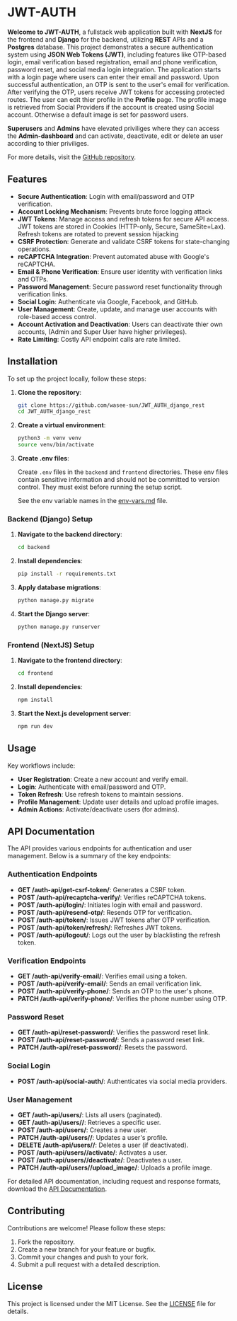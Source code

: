 # JWT-AUTH

**Welcome to JWT-AUTH**, a fullstack web application built with **NextJS** for the frontend and **Django** for the backend, utilizing **REST** APIs and a **Postgres** database. This project demonstrates a secure authentication system using **JSON Web Tokens (JWT)**, including features like OTP-based login, email verification based registration, email and phone verification, password reset, and social media login integration. The application starts with a login page where users can enter their email and password. Upon successful authentication, an OTP is sent to the user's email for verification. After verifying the OTP, users receive JWT tokens for accessing protected routes. The user can edit thier profile in the **Profile** page. The profile image is retrieved from Social Providers if the account is created using Social account. Otherwise a default image is set for password users.

**Superusers** and **Admins** have elevated priviliges where they can access the **Admin-dashboard** and can activate, deactivate, edit or delete an user according to thier priviliges.

For more details, visit the [GitHub repository](https://github.com/wasee-sun/JWT_AUTH_django_rest).

## Features

- **Secure Authentication**: Login with email/password and OTP verification.
- **Account Locking Mechanism**: Prevents brute force logging attack
- **JWT Tokens**: Manage access and refresh tokens for secure API access. JWT tokens are stored in Cookies (HTTP-only, Secure, SameSite=Lax). Refresh tokens are rotated to prevent session hijacking
- **CSRF Protection**: Generate and validate CSRF tokens for state-changing operations.
- **reCAPTCHA Integration**: Prevent automated abuse with Google's reCAPTCHA.
- **Email & Phone Verification**: Ensure user identity with verification links and OTPs.
- **Password Management**: Secure password reset functionality through verification links.
- **Social Login**: Authenticate via Google, Facebook, and GitHub.
- **User Management**: Create, update, and manage user accounts with role-based access control.
- **Account Activation and Deactivation**: Users can deactivate thier own accounts, (Admin and Super User have higher privileges).
- **Rate Limiting**: Costly API endpoint calls are rate limited.

## Installation

To set up the project locally, follow these steps:

1. **Clone the repository**:
   ```bash
   git clone https://github.com/wasee-sun/JWT_AUTH_django_rest
   cd JWT_AUTH_django_rest

2. **Create a virtual environment**:
   ```bash
   python3 -m venv venv
   source venv/bin/activate

3. **Create .env files**:

   Create `.env` files in the `backend` and `frontend` directories.
   These env files contain sensitive information and should not be committed to version control. They must exist before running the setup script.
   
   See the env variable names in the [env-vars.md](https://github.com/wasee-sun/JWT_AUTH_django_rest/blob/main/env-vars.md) file.

### Backend (Django) Setup

1. **Navigate to the backend directory**:
   ```bash
   cd backend
2. **Install dependencies**:
   ```bash
   pip install -r requirements.txt
3. **Apply database migrations**:
   ```bash
   python manage.py migrate
4. **Start the Django server**:
   ```bash
   python manage.py runserver

### Frontend (NextJS) Setup

1. **Navigate to the frontend directory**:
   ```bash
   cd frontend
2. **Install dependencies**:
   ```bash
   npm install
3. **Start the Next.js development server**:
   ```bash
   npm run dev

## Usage

Key workflows include:

- **User Registration**: Create a new account and verify email.
- **Login**: Authenticate with email/password and OTP.
- **Token Refresh**: Use refresh tokens to maintain sessions.
- **Profile Management**: Update user details and upload profile images.
- **Admin Actions**: Activate/deactivate users (for admins).

## API Documentation

The API provides various endpoints for authentication and user management. Below is a summary of the key endpoints:

### Authentication Endpoints

- **GET /auth-api/get-csrf-token/**: Generates a CSRF token.
- **POST /auth-api/recaptcha-verify/**: Verifies reCAPTCHA tokens.
- **POST /auth-api/login/**: Initiates login with email and password.
- **POST /auth-api/resend-otp/**: Resends OTP for verification.
- **POST /auth-api/token/**: Issues JWT tokens after OTP verification.
- **POST /auth-api/token/refresh/**: Refreshes JWT tokens.
- **POST /auth-api/logout/**: Logs out the user by blacklisting the refresh token.

### Verification Endpoints

- **GET /auth-api/verify-email/**: Verifies email using a token.
- **POST /auth-api/verify-email/**: Sends an email verification link.
- **POST /auth-api/verify-phone/**: Sends an OTP to the user's phone.
- **PATCH /auth-api/verify-phone/**: Verifies the phone number using OTP.

### Password Reset

- **GET /auth-api/reset-password/**: Verifies the password reset link.
- **POST /auth-api/reset-password/**: Sends a password reset link.
- **PATCH /auth-api/reset-password/**: Resets the password.

### Social Login

- **POST /auth-api/social-auth/**: Authenticates via social media providers.

### User Management

- **GET /auth-api/users/**: Lists all users (paginated).
- **GET /auth-api/users/<id>/**: Retrieves a specific user.
- **POST /auth-api/users/**: Creates a new user.
- **PATCH /auth-api/users/<id>/**: Updates a user's profile.
- **DELETE /auth-api/users/<id>/**: Deletes a user (if deactivated).
- **POST /auth-api/users/<id>/activate/**: Activates a user.
- **POST /auth-api/users/<id>/deactivate/**: Deactivates a user.
- **PATCH /auth-api/users/<id>/upload_image/**: Uploads a profile image.

For detailed API documentation, including request and response formats, download the [API Documentation](https://github.com/wasee-sun/JWT_AUTH_django_rest/blob/main/Api-docs.docx).

## Contributing

Contributions are welcome! Please follow these steps:

1. Fork the repository.
2. Create a new branch for your feature or bugfix.
3. Commit your changes and push to your fork.
4. Submit a pull request with a detailed description.

## License

This project is licensed under the MIT License. See the [LICENSE](https://github.com/wasee-sun/JWT_AUTH_django_rest/blob/main/LICENSE) file for details.